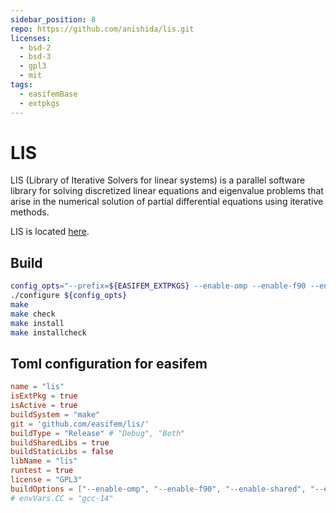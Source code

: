 ```yaml
---
sidebar_position: 8
repo: https://github.com/anishida/lis.git
licenses:
  - bsd-2
  - bsd-3
  - gpl3
  - mit
tags:
  - easifemBase
  - extpkgs
---
```


# LIS

LIS (Library of Iterative Solvers for linear systems)
is a parallel software library for solving discretized linear equations
and eigenvalue problems that arise in the numerical solution of partial
differential equations using iterative methods.

LIS is located [here](https://github.com/anishida/lis.git).

## Build

```bash
config_opts="--prefix=${EASIFEM_EXTPKGS} --enable-omp --enable-f90 --enable-shared --enable-saamg FC=gfortran CC=gcc"
./configure ${config_opts}
make
make check
make install
make installcheck
```

## Toml configuration for easifem

```toml
name = "lis"
isExtPkg = true
isActive = true
buildSystem = "make"
git = 'github.com/easifem/lis/'
buildType = "Release" # "Debug", "Both"
buildSharedLibs = true
buildStaticLibs = false
libName = "lis"
runtest = true
license = "GPL3"
buildOptions = ["--enable-omp", "--enable-f90", "--enable-shared", "--enable-saamg"]
# envVars.CC = "gcc-14"
```
